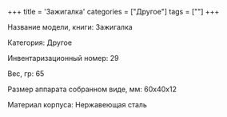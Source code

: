 +++
title = 'Зажигалка'
categories = ["Другое"]
tags = [""]
+++

Название модели, книги: Зажигалка

Категория: Другое

Инвентаризационный номер: 29

Вес, гр: 65

Размер аппарата  собранном виде, мм: 60х40х12

Материал корпуса: Нержавеющая сталь

